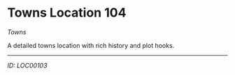 # Towns Location 104

*Towns*

A detailed towns location with rich history and plot hooks.

---
*ID: LOC00103*